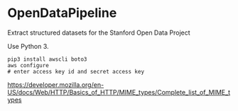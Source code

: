 # OpenDataPipeline
Extract structured datasets for the Stanford Open Data Project

Use Python 3.

```
pip3 install awscli boto3
aws configure
# enter access key id and secret access key
```

https://developer.mozilla.org/en-US/docs/Web/HTTP/Basics_of_HTTP/MIME_types/Complete_list_of_MIME_types
